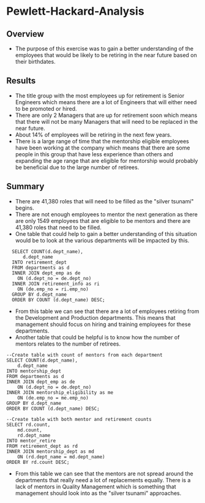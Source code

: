 # Pewlett-Hackard-Analysis

## Overview 
- The purpose of this exercise was to gain a better understanding of the employees that would be likely to be retiring in the near future based on their birthdates. 

## Results
- The title group with the most employees up for retirement is Senior Engineers which means there are a lot of Engineers that will either need to be promoted or hired.
- There are only 2 Managers that are up for retirement soon which means that there will not be many Managers that will need to be replaced in the near future. 
- About 14% of employees will be retiring in the next few years.
- There is a large range of time that the mentorship eligible employees have been working at the company which means that there are some people in this group that have less experience than others and expanding the age range that are eligible for mentorship would probably be beneficial due to the large number of retirees. 

## Summary
- There are 41,380 roles that will need to be filled as the "silver tsunami" begins.
- There are not enough employees to mentor the next generation as there are only 1549 employees that are eligible to be mentors and there are 41,380 roles that need to be filled. 
- One table that could help to gain a better understanding of this situation would be to look at the various departments will be impacted by this. 
~~~  
  SELECT COUNT(d.dept_name),
	  d.dept_name
  INTO retirement_dept
  FROM departments as d
  INNER JOIN dept_emp as de
  	ON (d.dept_no = de.dept_no)
  INNER JOIN retirement_info as ri
  	ON (de.emp_no = ri.emp_no)
  GROUP BY d.dept_name
  ORDER BY COUNT (d.dept_name) DESC;
~~~
- From this table we can see that there are a lot of employees retiring from the Development and Production departments. This means that management should focus on hiring and training employees for these departments. 
- Another table that could be helpful is to know how the number of mentors relates to the number of retirees.
~~~
--Create table with count of mentors from each department
SELECT COUNT(d.dept_name),
	d.dept_name
INTO mentorship_dept
FROM departments as d
INNER JOIN dept_emp as de
	ON (d.dept_no = de.dept_no)
INNER JOIN mentorship_eligibility as me
	ON (de.emp_no = me.emp_no)
GROUP BY d.dept_name
ORDER BY COUNT (d.dept_name) DESC;

--Create table with both mentor and retirement counts
SELECT rd.count,
    md.count,
    rd.dept_name
INTO mentor_retire
FROM retirement_dept as rd
INNER JOIN mentorship_dept as md
    ON (rd.dept_name = md.dept_name)
ORDER BY rd.count DESC;
~~~
- From this table we can see that the mentors are not spread around the departments that really need a lot of replacements equally. There is a lack of mentors in Quality Management which is something that management should look into as the "silver tsunami" approaches.
